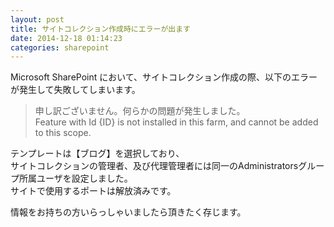 ```yaml
---
layout: post
title: サイトコレクション作成時にエラーが出ます
date: 2014-12-18 01:14:23
categories: sharepoint
---
```

<!-- {% raw %} -->
<p>Microsoft SharePoint において、サイトコレクション作成の際、以下のエラーが発生して失敗してしまいます。</p>

<blockquote>
  <p>申し訳ございません。何らかの問題が発生しました。<br>
  Feature with Id {ID} is not installed in this farm, and cannot be added to this scope.</p>
</blockquote>

<p>テンプレートは【ブログ】を選択しており、<br>
サイトコレクションの管理者、及び代理管理者には同一のAdministratorsグループ所属ユーザを設定しました。<br>
サイトで使用するポートは解放済みです。</p>

<p>情報をお持ちの方いらっしゃいましたら頂きたく存じます。</p>
<!-- {% endraw %} -->
